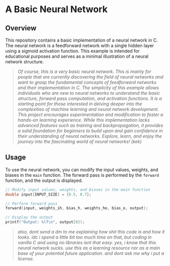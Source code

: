 # A Basic Neural Network

## Overview

This repository contains a basic implementation of a neural network in C. The neural network is a feedforward network with a single hidden layer using a sigmoid activation function. This example is intended for educational purposes and serves as a minimal illustration of a neural network structure.

> *Of course, this is a very basic neural network. This is mainly for people that are currently discovering the field of neural networks and want to grasp the fundamental concepts of feedforward networks and their implementation in C. The simplicity of this example allows individuals who are new to neural networks to understand the basic structure, forward pass computation, and activation functions. It is a starting point for those interested in delving deeper into the complexities of machine learning and neural network development. This project encourages experimentation and modification to foster a hands-on learning experience. While this implementation lacks advanced features such as training and backpropagation, it provides a solid foundation for beginners to build upon and gain confidence in their understanding of neural networks. Explore, learn, and enjoy the journey into the fascinating world of neural networks! (kek)*

## Usage

To use the neural network, you can modify the input values, weights, and biases in the `main` function. The forward pass is performed by the `forward` function, and the output is displayed.

```c
// Modify input values, weights, and biases in the main function
double input[INPUT_SIZE] = {0.5, 0.7};

// Perform forward pass
forward(input, weights_ih, bias_h, weights_ho, bias_o, output);

// Display the output
printf("Output: %lf\n", output[0]);
```

> *also, dont send a dm to me explaining how shit this code is and how it looks. idc i spend a little bit too much time on that, but coding in vanilla C and using no libraries isnt that easy. yes, i know that this neural network sucks. use this as a learning resource nor as a main base of your potential future application. and dont ask me why i put a license.*
